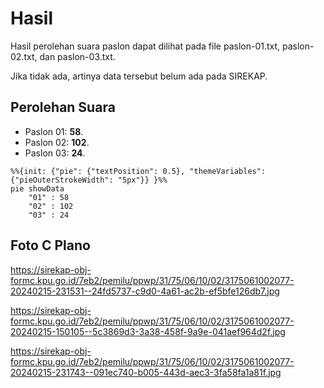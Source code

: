 # Hasil

Hasil perolehan suara paslon dapat dilihat pada file paslon-01.txt, paslon-02.txt, dan paslon-03.txt.

Jika tidak ada, artinya data tersebut belum ada pada SIREKAP.

## Perolehan Suara

 * Paslon 01: **58**.
 * Paslon 02: **102**.
 * Paslon 03: **24**.

```mermaid
%%{init: {"pie": {"textPosition": 0.5}, "themeVariables": {"pieOuterStrokeWidth": "5px"}} }%%
pie showData
    "01" : 58
    "02" : 102
    "03" : 24
```
## Foto C Plano

https://sirekap-obj-formc.kpu.go.id/7eb2/pemilu/ppwp/31/75/06/10/02/3175061002077-20240215-231531--24fd5737-c9d0-4a61-ac2b-ef5bfe126db7.jpg

https://sirekap-obj-formc.kpu.go.id/7eb2/pemilu/ppwp/31/75/06/10/02/3175061002077-20240215-150105--5c3869d3-3a38-458f-9a9e-041aef964d2f.jpg

https://sirekap-obj-formc.kpu.go.id/7eb2/pemilu/ppwp/31/75/06/10/02/3175061002077-20240215-231743--091ec740-b005-443d-aec3-3fa58fa1a81f.jpg
